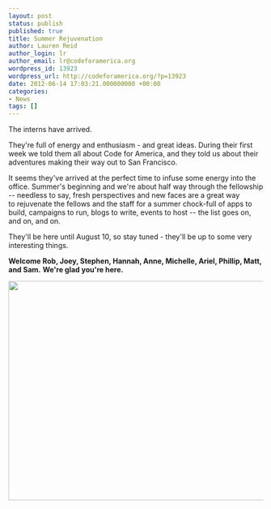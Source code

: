```yaml
---
layout: post
status: publish
published: true
title: Summer Rejuvenation
author: Lauren Reid
author_login: lr
author_email: lr@codeforamerica.org
wordpress_id: 13923
wordpress_url: http://codeforamerica.org/?p=13923
date: 2012-06-14 17:03:21.000000000 +00:00
categories:
- News
tags: []
---
```

The interns have arrived.

They're full of energy and enthusiasm - and great ideas. During their first week we told them all about Code for America, and they told us about their adventures making their way out to San Francisco.

It seems they've arrived at the perfect time to infuse some energy into the office. Summer's beginning and we're about half way through the fellowship -- needless to say, fresh perspectives and new faces are a great way to rejuvenate the fellows and the staff for a summer chock-full of apps to build, campaigns to run, blogs to write, events to host -- the list goes on, and on, and on.

They'll be here until August 10, so stay tuned - they'll be up to some very interesting things.

<strong>Welcome Rob, Joey, Stephen, Hannah, Anne, Michelle, Ariel, Phillip, Matt, and Sam.</strong> <strong>We're glad you're here.</strong>

<a href="http://codeforamerica.org/wp-content/uploads/2012/06/2012-06-07_Interns_85891.jpg"><img class="alignleft size-large wp-image-14441" title="2012-06-07_Interns_8589" src="http://codeforamerica.org/wp-content/uploads/2012/06/2012-06-07_Interns_85891-1024x770.jpg" alt="" width="576" height="433" /></a>
